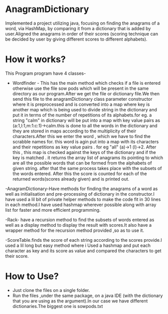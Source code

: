 # AnagramDictionary

Implemented a project utilizing java, focusing on finding the anagrams of a word, via HashMap, by comparing it from a dictionary that is added by user.Aligned the anagrams in order of their scores (scoring technique can be decided by user by giving different scores to different alphabets).


# How it works?
This Program program have 4 classes-

- Wordfinder - This has the main method which checks if a file is entered otherwise use the file sow pods which will be present in the same directory as our program.After we get the file or dictionary file.We then send this file to the anagramDictionary class parameter
 constructor where it is preprocessed and is converted into a map where key is another map which is being used to divide string in the dictionary and put it in terms of the number of repetitions of its alphabets.for eg. a string "calm" in dictionary will be put into a map with key value pairs as  (a:1,l:1,m:1:c:1)->calm.this is done to all the words in the dictionary and they are stored in maps according to the multiplicity of their characters.After this we enter the word , which we have to find the scrabble names for. this word is agin put into a map with its characters and their repetitions as key value pairs . for eg "all" (a)->1 (l)->2. After this , this map is checked against the keys of the dictionary and if the key is matched . it returns the array list of anagrams its pointing to which are all the possible words that can be formed from the alphabets of given string. after that the same process takes place with the subsets of the words entered. After this the score is counted for each of the returned words(scores already given) and is printed out.

-AnagramDictionary-Have methods for finding the anagrams of a word as well as initialisation and pre-processing of dictionary in the constructor.I have used a lil bit of private helper methods to make the code fit in 30 lines in each method.I have used hashmap wherever possible along with array list for faster and more efficient programming.

-Rack- have a recursion method to find the subsets of words entered as well as a display method to display the result with scores.It also have a wrapper method for the recursion method provided ,so as to use it.

-ScoreTable.finds the score of each string according to the scores provide.I used a lil long but easy method where i Used a hashmap and put each character as key and its score as value and compared the characters to get their score.


# How to Use?

  - Just clone the files on a single folder.
  - Run the files ,under the same package, on a java IDE (with the dictionary that you are using as the argument).In our case we have different dictionaries.The biggest one is sowpods.txt
